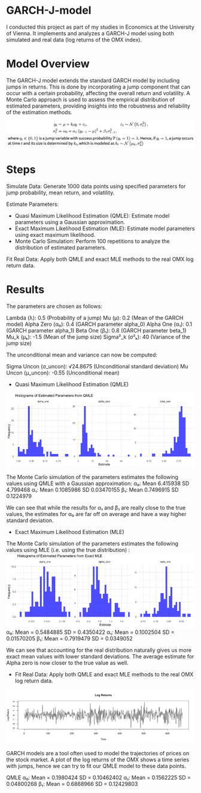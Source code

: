 # GARCH-J-model
I conducted this project as part of my studies in Economics at the University of Vienna. It implements and analyzes a GARCH-J model using both simulated and real data (log returns of the OMX index).

# Model Overview
The GARCH-J model extends the standard GARCH model by including jumps in returns. This is done by incorporating a jump component that can occur with a certain probability, affecting the overall return and volatility. A Monte Carlo approach is used to assess the empirical distribution of estimated parameters, providing insights into the robustness and reliability of the estimation methods.


![Model](images/model.png)


# Steps

Simulate Data: Generate 1000 data points using specified parameters for jump probability, mean return, and volatility.

Estimate Parameters:
- Quasi Maximum Likelihood Estimation (QMLE): Estimate model parameters using a Gaussian approximation.
- Exact Maximum Likelihood  Estimation (MLE): Estimate model parameters using exact maximum likelihood.
- Monte Carlo Simulation: Perform 100 repetitions to analyze the distribution of estimated parameters.

Fit Real Data: Apply both QMLE and exact MLE methods to the real OMX log return data.

# Results

The parameters are chosen as follows: 

Lambda (λ): 0.5 (Probability of a jump)
Mu (μ): 0.2 (Mean of the GARCH model)
Alpha Zero (α₀): 0.4 (GARCH parameter alpha_0)
Alpha One (α₁): 0.1 (GARCH parameter alpha_1)
Beta One (β₁): 0.8 (GARCH parameter beta_1)
Mu_k (μₖ): -1.5 (Mean of the jump size)
Sigma²_k (σ²ₖ): 40 (Variance of the jump size)

The unconditional mean and variance can now be computed:

Sigma Uncon (σ_uncon): √24.8675 (Unconditional standard deviation)
Mu Uncon (μ_uncon): -0.55 (Unconditional mean)


- Quasi Maximum Likelihood Estimation (QMLE)

![QMLE](images/EstimatedParametersfromQMLE.png)


The Monte Carlo simulation of the parameters estimates the following values using QMLE with a Gaussian approximation: 
α₀: Mean 6.415938  SD 4.799468
α₁: Mean 0.1085986 SD 0.03470155
β₁: Mean 0.7496915 SD 0.1224979

We can see that while the results for α₁ and β₁ are really close to the true values, the estimates for α₀ are far off on average and have a way higher standard deviation.


- Exact Maximum Likelihood  Estimation (MLE)

The Monte Carlo simulation of the parameters estimates the following values using MLE (i.e. using the true distribution) :
![MLE](images/EstimatedParametersfromExactMLE.png)
α₀: Mean = 0.5484885 SD = 0.4350422
α₁: Mean = 0.1002504 SD = 0.01570205
β₁: Mean = 0.7919479 SD = 0.0349052

We can see that accounting for the real distribution naturally gives us more exact mean values with lower standard deviations. The average estimate for Alpha zero is now closer
to the true value as well.

- Fit Real Data: Apply both QMLE and exact MLE methods to the real OMX log return data.

![MLE](images/LogReturns.png)


GARCH models are a tool often  used to model the trajectories of prices on the stock market. A plot of the log returns of the OMX shows a time series with jumps, 
hence we can try to fit our QMLE model to these data points.

QMLE
α₀: Mean = 0.1980424 SD = 0.10462402
α₁: Mean = 0.1562225 SD = 0.04800268
β₁: Mean = 0.6868966 SD = 0.12429803
